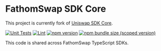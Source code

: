 # FathomSwap SDK Core

This project is currently fork of [Uniswap SDK Core](https://github.com/Uniswap/sdk-core).

[![Unit Tests](https://github.com/Into-the-Fathom/fathom-swap-sdk-core/workflows/Unit%20Tests/badge.svg)](https://github.com/Into-the-Fathom/fathom-swap-sdk-core/actions?query=workflow%3A%22Unit+Tests%22)
[![Lint](https://github.com/Into-the-Fathom/fathom-swap-sdk-core/workflows/Lint/badge.svg)](https://github.com/Into-the-Fathom/fathom-swap-sdk-core/actions?query=workflow%3ALint)
[![npm version](https://img.shields.io/npm/v/fathom-swap-sdk-core/latest.svg)](https://www.npmjs.com/package/fathom-swap-sdk-core/v/latest)
[![npm bundle size (scoped version)](https://img.shields.io/bundlephobia/minzip/fathom-swap-sdk-core/latest.svg)](https://bundlephobia.com/result?p=fathom-swap-sdk-core@latest)

This code is shared across FathomSwap TypeScript SDKs.
